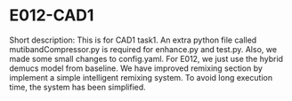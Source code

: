 # E012-CAD1
Short description:
This is for CAD1 task1. An extra python file called mutibandCompressor.py is required for enhance.py and test.py. 
Also, we made some small changes to config.yaml. 
For E012, we just use the hybrid demucs model from baseline. We have improved remixing section by implement a simple intelligent remixing system.
To avoid long execution time, the system has been simplified. 
